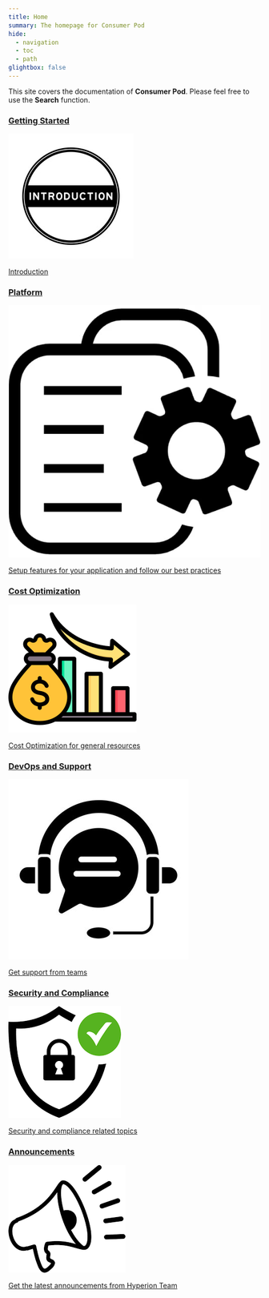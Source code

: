 ```yaml
---
title: Home
summary: The homepage for Consumer Pod
hide:
  - navigation
  - toc
  - path
glightbox: false
---
```


This site covers the documentation of **Consumer Pod**. Please feel free to use the **Search** function.

<div class="tiles">
  <a href="getting-started" class="tile">
    <h3>Getting Started</h3>
    <img src="assets/images/intro.png">
    <p>Introduction</p>
  </a>
  <a href="platform" class="tile">
    <h3>Platform</h3>
    <img src="assets/images/features.png">
    <p>Setup features for your application and follow our best practices</p>
  </a>
  <!-- <a href="development-guides" class="tile">
    <h3>Development Guides</h3>
    <img src="assets/images/first_steps.png">
    <p>Guides that will help you create your environment</p>
  </a> -->
  <a href="platform/cost_optimization/" class="tile">
    <h3>Cost Optimization</h3>
    <img src="assets/images/cost_optimization.png">
    <p>Cost Optimization for general resources</p>
  </a>
  <a href="support" class="tile">
    <h3>DevOps and Support</h3>
    <img src="assets/images/support.png">
    <p>Get support from teams</p>
  </a>
  <a href="security-compliance-topics" class="tile">
    <h3>Security and Compliance</h3>
    <img src="assets/images/security_logo.png">
    <p>Security and compliance related topics</p>
  </a>
  <a href="news-announcements" class="tile">
    <h3>Announcements</h3>
    <img src="assets/images/news.png">
    <p>Get the latest announcements from Hyperion Team</p>
  </a>
</div>

